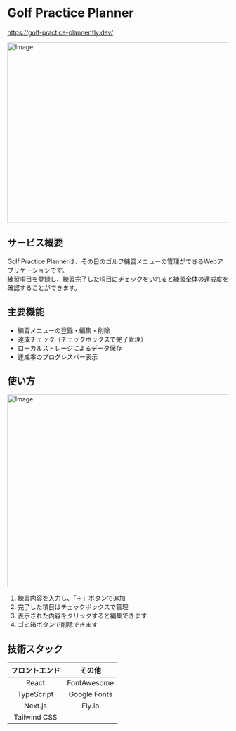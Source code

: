 # Golf Practice Planner
https://golf-practice-planner.fly.dev/

<img width="830" height="410" alt="Image" src="https://github.com/user-attachments/assets/2cb1a446-3a3c-4800-9437-e39ce797c76f" />

## サービス概要
Golf Practice Plannerは、その日のゴルフ練習メニューの管理ができるWebアプリケーションです。  
練習項目を登録し、練習完了した項目にチェックをいれると練習全体の達成度を確認することができます。


## 主要機能

- 練習メニューの登録・編集・削除
- 達成チェック（チェックボックスで完了管理）
- ローカルストレージによるデータ保存
- 達成率のプログレスバー表示


## 使い方
<img width="781" height="438" alt="Image" src="https://github.com/user-attachments/assets/03a2c4e1-ab0f-49f2-9a0b-c74c145cbf00" />

1. 練習内容を入力し、「＋」ボタンで追加
2. 完了した項目はチェックボックスで管理
3. 表示された内容をクリックすると編集できます
4. ゴミ箱ボタンで削除できます

## 技術スタック

| フロントエンド | その他　|
|:------------:|:---------:|
| React | FontAwesome |
| TypeScript | Google Fonts |
| Next.js | Fly.io |
| Tailwind CSS | 

